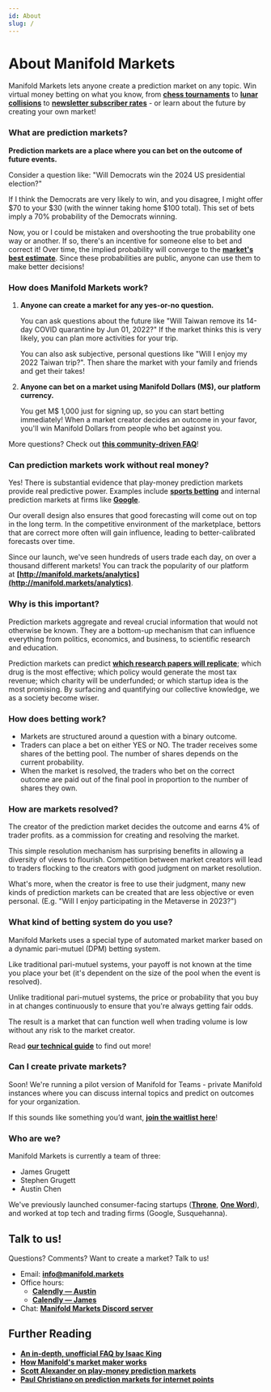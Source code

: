 ```yaml
---
id: About
slug: /
---
```


# About Manifold Markets

Manifold Markets lets anyone create a prediction market on any topic. Win virtual money betting on what you know, from **[chess tournaments](https://manifold.markets/SG/will-magnus-carlsen-lose-any-regula)** to **[lunar collisions](https://manifold.markets/Duncan/will-the-wayward-falcon-9-booster-h)** to **[newsletter subscriber rates](https://manifold.markets/Nu%C3%B1oSempere/how-many-additional-subscribers-wil)** - or learn about the future by creating your own market!

### **What are prediction markets?**

**Prediction markets are a place where you can bet on the outcome of future events.**

Consider a question like: "Will Democrats win the 2024 US presidential election?"

If I think the Democrats are very likely to win, and you disagree, I might offer $70 to your $30 (with the winner taking home $100 total). This set of bets imply a 70% probability of the Democrats winning.

Now, you or I could be mistaken and overshooting the true probability one way or another. If so, there's an incentive for someone else to bet and correct it! Over time, the implied probability will converge to the **[market's best estimate](https://en.wikipedia.org/wiki/Efficient-market_hypothesis)**. Since these probabilities are public, anyone can use them to make better decisions!

### **How does Manifold Markets work?**

1. **Anyone can create a market for any yes-or-no question.**

   You can ask questions about the future like "Will Taiwan remove its 14-day COVID quarantine by Jun 01, 2022?" If the market thinks this is very likely, you can plan more activities for your trip.

   You can also ask subjective, personal questions like "Will I enjoy my 2022 Taiwan trip?". Then share the market with your family and friends and get their takes!

2. **Anyone can bet on a market using Manifold Dollars (M$), our platform currency.**

   You get M$ 1,000 just for signing up, so you can start betting immediately! When a market creator decides an outcome in your favor, you'll win Manifold Dollars from people who bet against you.

More questions? Check out **[this community-driven FAQ](https://outsidetheasylum.blog/manifold-markets-faq/)**!

### **Can prediction markets work without real money?**

Yes! There is substantial evidence that play-money prediction markets provide real predictive power. Examples include **[sports betting](http://www.electronicmarkets.org/fileadmin/user_upload/doc/Issues/Volume_16/Issue_01/V16I1_Statistical_Tests_of_Real-Money_versus_Play-Money_Prediction_Markets.pdf)** and internal prediction markets at firms like **[Google](https://www.networkworld.com/article/2284098/google-bets-on-value-of-prediction-markets.html)**.

Our overall design also ensures that good forecasting will come out on top in the long term. In the competitive environment of the marketplace, bettors that are correct more often will gain influence, leading to better-calibrated forecasts over time.

Since our launch, we've seen hundreds of users trade each day, on over a thousand different markets! You can track the popularity of our platform at **[http://manifold.markets/analytics](http://manifold.markets/analytics)**.

### **Why is this important?**

Prediction markets aggregate and reveal crucial information that would not otherwise be known. They are a bottom-up mechanism that can influence everything from politics, economics, and business, to scientific research and education.

Prediction markets can predict **[which research papers will replicate](https://www.pnas.org/content/112/50/15343)**; which drug is the most effective; which policy would generate the most tax revenue; which charity will be underfunded; or which startup idea is the most promising. By surfacing and quantifying our collective knowledge, we as a society become wiser.

### **How does betting work?**

- Markets are structured around a question with a binary outcome.
- Traders can place a bet on either YES or NO. The trader receives some shares of the betting pool. The number of shares depends on the current probability.
- When the market is resolved, the traders who bet on the correct outcome are paid out of the final pool in proportion to the number of shares they own.

### **How are markets resolved?**

The creator of the prediction market decides the outcome and earns 4% of trader profits. as a commission for creating and resolving the market.

This simple resolution mechanism has surprising benefits in allowing a diversity of views to flourish. Competition between market creators will lead to traders flocking to the creators with good judgment on market resolution.

What's more, when the creator is free to use their judgment, many new kinds of prediction markets can be created that are less objective or even personal. (E.g. "Will I enjoy participating in the Metaverse in 2023?")

### **What kind of betting system do you use?**

Manifold Markets uses a special type of automated market marker based on a dynamic pari-mutuel (DPM) betting system.

Like traditional pari-mutuel systems, your payoff is not known at the time you place your bet (it's dependent on the size of the pool when the event is resolved).

Unlike traditional pari-mutuel systems, the price or probability that you buy in at changes continuously to ensure that you're always getting fair odds.

The result is a market that can function well when trading volume is low without any risk to the market creator.

Read **[our technical guide](https://www.notion.so/Technical-Guide-to-Manifold-Markets-b9b48a09ea1f45b88d991231171730c5)** to find out more!

### **Can I create private markets?**

Soon! We're running a pilot version of Manifold for Teams - private Manifold instances where you can discuss internal topics and predict on outcomes for your organization.

If this sounds like something you’d want, **[join the waitlist here](https://docs.google.com/forms/d/e/1FAIpQLSfM_rxRHemCjKE6KPiYXGyP2nBSInZNKn_wc7yS1-rvlLAVnA/viewform?usp=sf_link)**!

### **Who are we?**

Manifold Markets is currently a team of three:

- James Grugett
- Stephen Grugett
- Austin Chen

We've previously launched consumer-facing startups (**[Throne](https://throne.live/)**, **[One Word](http://oneword.games/platform)**), and worked at top tech and trading firms (Google, Susquehanna).

## **Talk to us!**

Questions? Comments? Want to create a market? Talk to us!

- Email: **[info@manifold.markets](mailto:info@manifold.markets)**
- Office hours:
  - **[Calendly — Austin](https://calendly.com/austinchen/manifold)**
  - **[Calendly — James](https://calendly.com/jamesgrugett/manifold)**
- Chat: **[Manifold Markets Discord server](https://discord.gg/eHQBNBqXuh)**

## **Further Reading**

- **[An in-depth, unofficial FAQ by Isaac King](https://outsidetheasylum.blog/manifold-markets-faq/)**
- **[How Manifold's market maker works](https://www.notion.so/Technical-Guide-to-Manifold-Markets-b9b48a09ea1f45b88d991231171730c5)**
- **[Scott Alexander on play-money prediction markets](https://astralcodexten.substack.com/p/play-money-and-reputation-systems)**
- **[Paul Christiano on prediction markets for internet points](https://sideways-view.com/2019/10/27/prediction-markets-for-internet-points/)**
